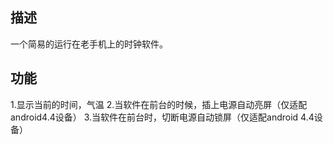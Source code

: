 
## 描述
一个简易的运行在老手机上的时钟软件。

## 功能
1.显示当前的时间，气温
2.当软件在前台的时候，插上电源自动亮屏（仅适配android4.4设备）
3.当软件在前台时，切断电源自动锁屏（仅适配android 4.4设备）
